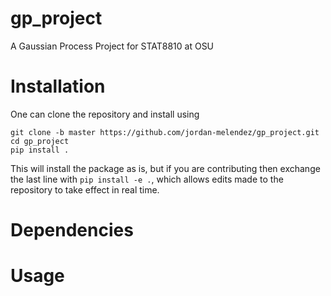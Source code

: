 # gp_project
A Gaussian Process Project for STAT8810 at OSU

# Installation

One can clone the repository and install using
```
git clone -b master https://github.com/jordan-melendez/gp_project.git
cd gp_project
pip install .
```
<!-- Change `-b {branch}` to `-b master` etc. if desired. -->
This will install the package as is, but if you are contributing then exchange the last line with `pip install -e .`, which allows edits made to the repository to take effect in real time.

# Dependencies

# Usage

